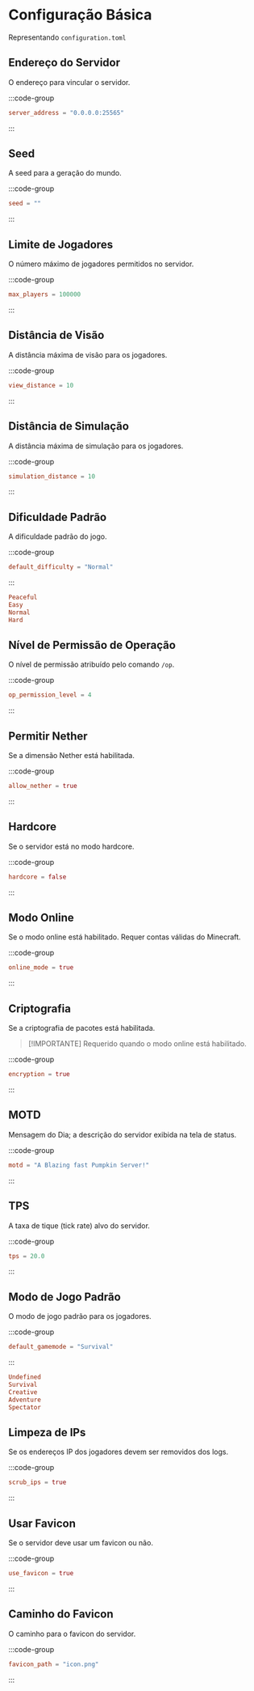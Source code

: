 # Configuração Básica

Representando `configuration.toml`

## Endereço do Servidor

O endereço para vincular o servidor.

:::code-group

```toml [configuration.toml] {2}
server_address = "0.0.0.0:25565"
```

:::

## Seed

A seed para a geração do mundo.

:::code-group

```toml [configuration.toml] {2}
seed = ""
```

:::

## Limite de Jogadores

O número máximo de jogadores permitidos no servidor.

:::code-group

```toml [configuration.toml] {2}
max_players = 100000
```

:::

## Distância de Visão

A distância máxima de visão para os jogadores.

:::code-group

```toml [configuration.toml] {2}
view_distance = 10
```

:::

## Distância de Simulação

A distância máxima de simulação para os jogadores.

:::code-group

```toml [configuration.toml] {2}
simulation_distance = 10
```

:::

## Dificuldade Padrão

A dificuldade padrão do jogo.

:::code-group

```toml [configuration.toml] {2}
default_difficulty = "Normal"
```

:::

```toml
Peaceful
Easy
Normal
Hard
```

## Nível de Permissão de Operação

O nível de permissão atribuído pelo comando `/op`.

:::code-group

```toml [configuration.toml] {2}
op_permission_level = 4
```

:::

## Permitir Nether

Se a dimensão Nether está habilitada.

:::code-group

```toml [configuration.toml] {2}
allow_nether = true
```

:::

## Hardcore

Se o servidor está no modo hardcore.

:::code-group

```toml [configuration.toml] {2}
hardcore = false
```

:::

## Modo Online

Se o modo online está habilitado. Requer contas válidas do Minecraft.

:::code-group

```toml [configuration.toml] {2}
online_mode = true
```

:::

## Criptografia

Se a criptografia de pacotes está habilitada.

> [!IMPORTANTE]
> Requerido quando o modo online está habilitado.

:::code-group

```toml [configuration.toml] {2}
encryption = true
```

:::

## MOTD

Mensagem do Dia; a descrição do servidor exibida na tela de status.

:::code-group

```toml [configuration.toml] {2}
motd = "A Blazing fast Pumpkin Server!"
```

:::

## TPS

A taxa de tique (tick rate) alvo do servidor.

:::code-group

```toml [configuration.toml] {2}
tps = 20.0
```

:::

## Modo de Jogo Padrão

O modo de jogo padrão para os jogadores.

:::code-group

```toml [configuration.toml] {2}
default_gamemode = "Survival"
```

:::

```toml
Undefined
Survival
Creative
Adventure
Spectator
```

## Limpeza de IPs

Se os endereços IP dos jogadores devem ser removidos dos logs.

:::code-group

```toml [configuration.toml] {2}
scrub_ips = true
```

:::

## Usar Favicon

Se o servidor deve usar um favicon ou não.

:::code-group

```toml [configuration.toml] {2}
use_favicon = true
```

:::

## Caminho do Favicon

O caminho para o favicon do servidor.

:::code-group

```toml [configuration.toml] {2}
favicon_path = "icon.png"
```

:::
